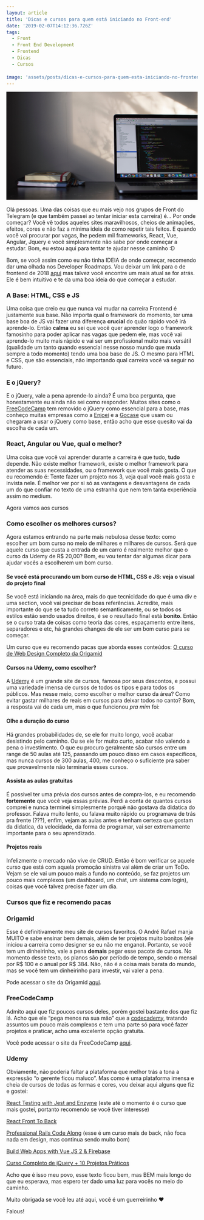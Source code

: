 ```yaml
---
layout: article
title: 'Dicas e cursos para quem está iniciando no Front-end'
date: '2019-02-07T14:12:36.726Z'
tags:
  - Front
  - Front End Development
  - Frontend
  - Dicas
  - Cursos

image: 'assets/posts/dicas-e-cursos-para-quem-esta-iniciando-no-frontend/asset-1.jpg'
---
```


![](assets/posts/dicas-e-cursos-para-quem-esta-iniciando-no-frontend/asset-1.jpg)

Olá pessoas. Uma das coisas que eu mais vejo nos grupos de Front do Telegram (e que também passei ao tentar iniciar esta carreira) é… Por onde começar? Você vê todos aqueles sites maravilhosos, cheios de animações, efeitos, cores e não faz a mínima ideia de como repetir tais feitos. E quando você vai procurar por vagas, lhe pedem mil frameworks, React, Vue, Angular, Jquery e você simplesmente não sabe por onde começar a estudar. Bom, eu estou aqui para tentar te ajudar nesse caminho :D

<!--more-->

Bom, se você assim como eu não tinha IDEIA de onde começar, recomendo dar uma olhada nos Developer Roadmaps. Vou deixar um link para o de frontend de 2018 [aqui](https://github.com/kamranahmedse/developer-roadmap/blob/master/images/frontend.png) mas talvez você encontre um mais atual se for atrás. Ele é bem intuitivo e te da uma boa ideia do que começar a estudar.

### A Base: HTML, CSS e JS

Uma coisa que creio eu que nunca vai mudar na carreira Frontend é justamente sua base. Não importa qual o framework do momento, ter uma base boa de JS vai fazer uma diferença **crucial** do quão rápido você irá aprende-lo. Então **calma** eu sei que você quer aprender logo o framework famosinho para poder aplicar nas vagas que pedem ele, mas você vai aprende-lo muito mais rápido e vai ser um profissional muito mais versátil (qualidade um tanto quando essencial nesse nosso mundo que muda sempre a todo momento) tendo uma boa base de JS. O mesmo para HTML e CSS, que são essenciais, não importando qual carreira você vá seguir no futuro.

### E o jQuery?

E o jQuery, vale a pena aprende-lo ainda? É uma boa pergunta, que honestamente eu ainda não sei como responder. Muitos sites como o [FreeCodeCamp](https://learn.freecodecamp.org/) tem removido o jQuery como essencial para a base, mas conheço muitas empresas como a [Enjoei](https://www.enjoei.com.br/) e a [Gocase](https://www.gocase.com.br/) que usam ou chegaram a usar o jQuery como base, então acho que esse quesito vai da escolha de cada um.

### React, Angular ou Vue, qual o melhor?

Uma coisa que você vai aprender durante a carreira é que tudo, **tudo** depende. Não existe melhor framework, existe o melhor framework para atender as suas necessidades, ou o framework que você mais gosta. O que eu recomendo é: Tente fazer um projeto nos 3, veja qual você mais gosta e invista nele. É melhor ver por si só as vantagens e desvantagens de cada um do que confiar no texto de uma estranha que nem tem tanta experiência assim no medium.

Agora vamos aos cursos

### Como escolher os melhores cursos?

Agora estamos entrando na parte mais nebulosa desse texto: como escolher um bom curso no meio de milhares e milhares de cursos. Será que aquele curso que custa a entrada de um carro é realmente melhor que o curso da Udemy de R\$ 20,00? Bom, eu vou tentar dar algumas dicar para ajudar vocês a escolherem um bom curso.

#### Se você está procurando um bom curso de HTML, CSS e JS: veja o visual do projeto final

Se você está iniciando na área, mais do que tecnicidade do que é uma div e uma section, você vai precisar de boas referências. Acredite, mais importante do que se ta tudo correto semanticamente, ou se todos os estilos estão sendo usados direitos, é se o resultado final está **bonito**. Então se o curso trata de coisas como teoria das cores, espaçamento entre itens, separadores e etc, há grandes changes de ele ser um bom curso para se começar.

Um curso que eu recomendo pacas que aborda esses conteúdos: [O curso de Web Design Completo da Origamid](https://www.origamid.com/curso/web-design-completo/)

#### Cursos na Udemy, como escolher?

A [Udemy](https://www.udemy.com/) é um grande site de cursos, famosa por seus descontos, e possui uma variedade imensa de cursos de todos os tipos e para todos os públicos. Mas nesse meio, como escolher o melhor curso da área? Como evitar gastar milhares de reais em cursos para deixar todos no canto? Bom, a resposta vai de cada um, mas o que funcionou _pra mim_ foi:

#### Olhe a duração do curso

Há grandes probabilidades de, se ele for muito longo, você acabar desistindo pelo caminho. Ou se ele for muito curto, acabar não valendo a pena o investimento. O que eu procuro geralmente são cursos entre um range de 50 aulas até 125, passando um pouco disso em casos específicos, mas nunca cursos de 300 aulas, 400, me conheço o suficiente pra saber que provavelmente não terminaria esses cursos.

#### Assista as aulas gratuitas

É possivel ter uma prévia dos cursos antes de compra-los, e eu recomendo **fortemente** que você veja essas prévias. Perdi a conta de quantos cursos comprei e nunca terminei simplesmente porquê não gostava da didatica do professor. Falava muito lento, ou falava muito rápido ou programava de trás pra frente (???), enfim, vejam as aulas antes e tenham certeza que gostam da didatica, da velocidade, da forma de programar, vai ser extremamente importante para o seu aprendizado.

#### Projetos reais

Infelizmente o mercado não vive de CRUD. Então é bom verificar se aquele curso que está com aquela promoção sinistra vai além de criar um ToDo. Vejam se ele vai um pouco mais a fundo no conteúdo, se faz projetos um pouco mais complexos (um dashboard, um chat, um sistema com login), coisas que você talvez precise fazer um dia.

### Cursos que fiz e recomendo pacas

### Origamid

Esse é definitivamente meu site de cursos favoritos. O André Rafael manja MUITO e sabe ensinar bem demais, além de ter projetos muito bonitos (ele iniciou a carreira como designer se eu não me engano). Portanto, se você tem um dinheirinho, vale a pena **demais** pegar esse pacote de cursos. No momento desse texto, os planos são por período de tempo, sendo o mensal por R$ 100 e o anual por R$ 384. Não, não é a coisa mais barata do mundo, mas se você tem um dinheirinho para investir, vai valer a pena.

Pode acessar o site da Origamid [aqui](https://www.origamid.com/).

### FreeCodeCamp

Admito aqui que fiz poucos cursos deles, porém gostei bastante dos que fiz lá. Acho que ele “pega menos na sua mão” que a [codecademy](https://www.codecademy.com/pt-BR), tratando assuntos um pouco mais complexos e tem uma parte só para você fazer projetos e praticar, acho uma excelente opção gratuita.

Você pode acessar o site da FreeCodeCamp [aqui](https://learn.freecodecamp.org/).

### Udemy

Obviamente, não poderia faltar a plataforma que melhor trás a tona a expressão “o gerente ficou maluco”. Mas como é uma plataforma imensa e cheia de cursos de todas as formas e cores, vou deixar aqui alguns que fiz e gostei:

[React Testing with Jest and Enzyme](https://www.udemy.com/react-testing-with-jest-and-enzyme/learn/v4/overview) (este até o momento é o curso que mais gostei, portanto recomendo se você tiver interesse)

[React Front To Back](https://www.udemy.com/react-front-to-back/learn/v4/content)

[Professional Rails Code Along](https://www.udemy.com/professional-ruby-on-rails-coding-course/) (esse é um curso mais de back, não foca nada em design, mas continua sendo muito bom)

[Build Web Apps with Vue JS 2 & Firebase](https://www.udemy.com/build-web-apps-with-vuejs-firebase/)

[Curso Completo de jQuery + 10 Projetos Práticos](https://www.udemy.com/jquery-completo/)

Acho que é isso meu povo, esse texto ficou bem, mas BEM mais longo do que eu esperava, mas espero ter dado uma luz para vocês no meio do caminho.

Muito obrigada se você leu até aqui, você é um guerreirinho ❤

Falous!
